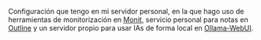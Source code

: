 Configuración que tengo en mi servidor personal, en la que hago uso de herramientas de monitorización en [Monit](Monit/), servicio personal para notas en [Outline](outline/) y un servidor propio para usar IAs de forma local en [Ollama-WebUI](ollama-webui/).

